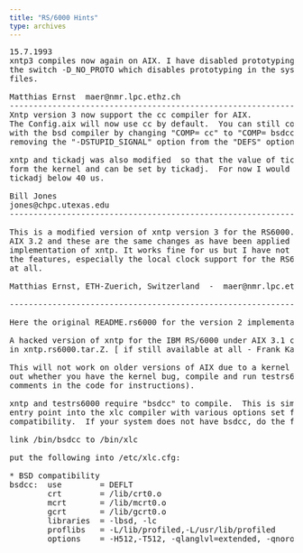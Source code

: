 ```yaml
---
title: "RS/6000 Hints"
type: archives
---
```


<pre>15.7.1993
xntp3 compiles now again on AIX. I have disabled prototyping and added
the switch -D_NO_PROTO which disables prototyping in the system include
files.

Matthias Ernst  maer@nmr.lpc.ethz.ch
--------------------------------------------------------------------------------
Xntp version 3 now support the cc compiler for AIX.
The Config.aix will now use cc by default.  You can still compile xntp
with the bsd compiler by changing "COMP= cc" to "COMP= bsdcc" and
removing the "-DSTUPID_SIGNAL" option from the "DEFS" option.

xntp and tickadj was also modified  so that the value of tickadj is read
form the kernel and can be set by tickadj.  For now I would not set 
tickadj below 40 us.   

Bill Jones 
jones@chpc.utexas.edu
-------------------------------------------------------------------------------

This is a modified version of xntp version 3 for the RS6000. It works for
AIX 3.2 and these are the same changes as have been applied tothe version 2
implementation of xntp. It works fine for us but I have not tested all of
the features, especially the local clock support for the RS6000 is not tested
at all.

Matthias Ernst, ETH-Zuerich, Switzerland  -  maer@nmr.lpc.ethz.ch

--------------------------------------------------------------------------------

Here the original README.rs6000 for the version 2 implementation:

A hacked version of xntp for the IBM RS/6000 under AIX 3.1 can be found
in xntp.rs6000.tar.Z. [ if still available at all - Frank Kardel 93/12/3 ]

This will not work on older versions of AIX due to a kernel bug;  to find
out whether you have the kernel bug, compile and run testrs6000.c (see
comments in the code for instructions).

xntp and testrs6000 require "bsdcc" to compile.  This is simply another
entry point into the xlc compiler with various options set for BSD
compatibility.  If your system does not have bsdcc, do the following:

link /bin/bsdcc to /bin/xlc

put the following into /etc/xlc.cfg:

* BSD compatibility
bsdcc:  use        = DEFLT
        crt        = /lib/crt0.o
        mcrt       = /lib/mcrt0.o
        gcrt       = /lib/gcrt0.o
        libraries  = -lbsd, -lc
        proflibs   = -L/lib/profiled,-L/usr/lib/profiled
        options    = -H512,-T512, -qlanglvl=extended, -qnoro, -D_BSD, -D_NONSTD_TYPES, -D_NO_PROTO, -tp,-B/lib/

</pre>
